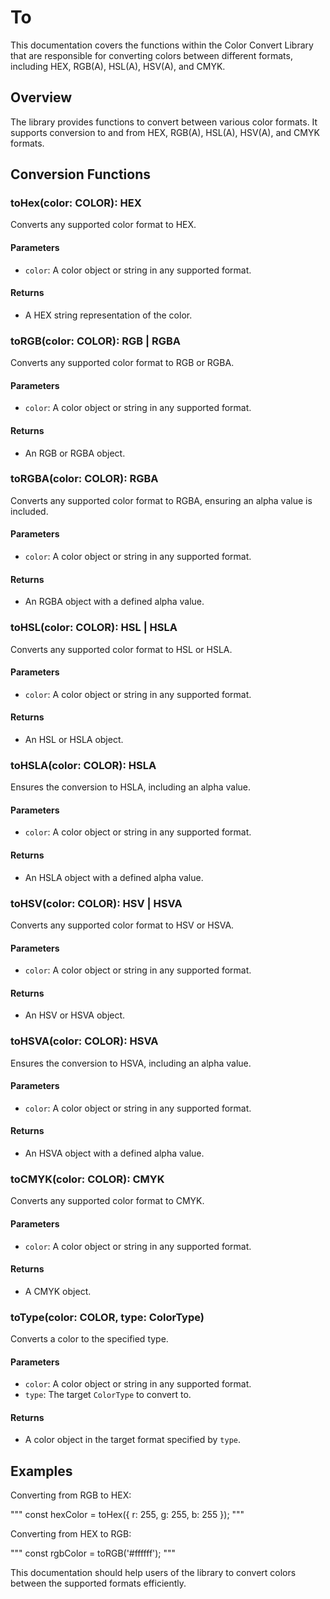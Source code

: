 # To

This documentation covers the functions within the Color Convert Library that are responsible for converting colors between different formats, including HEX, RGB(A), HSL(A), HSV(A), and CMYK.

## Overview

The library provides functions to convert between various color formats. It supports conversion to and from HEX, RGB(A), HSL(A), HSV(A), and CMYK formats.

## Conversion Functions

### toHex(color: COLOR): HEX

Converts any supported color format to HEX.

#### Parameters

- `color`: A color object or string in any supported format.

#### Returns

- A HEX string representation of the color.

### toRGB(color: COLOR): RGB | RGBA

Converts any supported color format to RGB or RGBA.

#### Parameters

- `color`: A color object or string in any supported format.

#### Returns

- An RGB or RGBA object.

### toRGBA(color: COLOR): RGBA

Converts any supported color format to RGBA, ensuring an alpha value is included.

#### Parameters

- `color`: A color object or string in any supported format.

#### Returns

- An RGBA object with a defined alpha value.

### toHSL(color: COLOR): HSL | HSLA

Converts any supported color format to HSL or HSLA.

#### Parameters

- `color`: A color object or string in any supported format.

#### Returns

- An HSL or HSLA object.

### toHSLA(color: COLOR): HSLA

Ensures the conversion to HSLA, including an alpha value.

#### Parameters

- `color`: A color object or string in any supported format.

#### Returns

- An HSLA object with a defined alpha value.

### toHSV(color: COLOR): HSV | HSVA

Converts any supported color format to HSV or HSVA.

#### Parameters

- `color`: A color object or string in any supported format.

#### Returns

- An HSV or HSVA object.

### toHSVA(color: COLOR): HSVA

Ensures the conversion to HSVA, including an alpha value.

#### Parameters

- `color`: A color object or string in any supported format.

#### Returns

- An HSVA object with a defined alpha value.

### toCMYK(color: COLOR): CMYK

Converts any supported color format to CMYK.

#### Parameters

- `color`: A color object or string in any supported format.

#### Returns

- A CMYK object.

### toType(color: COLOR, type: ColorType)

Converts a color to the specified type.

#### Parameters

- `color`: A color object or string in any supported format.
- `type`: The target `ColorType` to convert to.

#### Returns

- A color object in the target format specified by `type`.

## Examples

Converting from RGB to HEX:

"""
const hexColor = toHex({ r: 255, g: 255, b: 255 });
"""

Converting from HEX to RGB:

"""
const rgbColor = toRGB('#ffffff');
"""

This documentation should help users of the library to convert colors between the supported formats efficiently.
